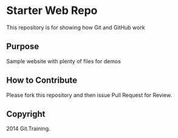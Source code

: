 # Starter Web Repo

This repository is for showing how Git and GitHub work

## Purpose

Sample website with plenty of files for demos

## How to Contribute

Please fork this repository and then issue Pull Request for Review. 

## Copyright

2014 Git.Training.